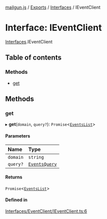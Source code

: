 [mailgun.js](../README.md) / [Exports](../modules.md) / [Interfaces](../modules/Interfaces.md) / IEventClient

# Interface: IEventClient

[Interfaces](../modules/Interfaces.md).IEventClient

## Table of contents

### Methods

- [get](Interfaces.IEventClient.md#get)

## Methods

### get

▸ **get**(`domain`, `query?`): `Promise`<[`EventsList`](../modules.md#eventslist)\>

#### Parameters

| Name | Type |
| :------ | :------ |
| `domain` | `string` |
| `query?` | [`EventsQuery`](../modules.md#eventsquery) |

#### Returns

`Promise`<[`EventsList`](../modules.md#eventslist)\>

#### Defined in

[Interfaces/EventClient/IEventClient.ts:6](https://github.com/mailgun/mailgun.js/blob/5c5802a/lib/Interfaces/EventClient/IEventClient.ts#L6)
